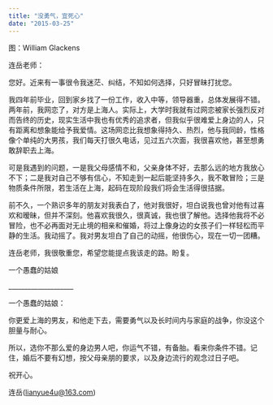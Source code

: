 ```yaml
---
title: "没勇气，宜死心"
date: "2015-03-25"
---
```


图：William Glackens

连岳老师：

您好。近来有一事很令我迷茫、纠结，不知如何选择，只好冒昧打扰您。

我四年前毕业，回到家乡找了一份工作，收入中等，领导器重，总体发展得不错。两年前，我网恋了，对方是上海人。实际上，大学时我就有过网恋被家长强烈反对而告终的历史，现实生活中我也有优秀的追求者，但我似乎很难爱上身边的人，只有距离和想象能给予我爱情。这场网恋比我想象得持久、热烈，他与我同龄，性格像个单纯的大男孩，我们每天打很久电话，见过五六次面，我很喜欢他，甚至想勇敢辞职去上海。

可是我遇到的问题，一是我父母感情不和，父亲身体不好，去那么远的地方我放心不下；二是我对自己不够有信心，不知走到一起后能坚持多久，我不敢冒险；三是物质条件所限，若生活在上海，起码在现阶段我们将会生活得很拮据。

前不久，一个熟识多年的朋友对我表白了，他对我很好，坦白说我也曾对他有过喜欢和暧昧，但并不深刻。他喜欢我很久，很真诚，我也很了解他。选择他我将不必冒险，也不必再面对无止境的相亲和催婚，将过上像身边的女孩子们一样轻松而平静的生活。我动摇了。我对男友坦白了自己的动摇，他很伤心，现在一切一团糟。

连岳老师，我很敬重您，希望您能提点我该走的路。盼复。

一个愚蠢的姑娘

\_\_\_\_\_\_\_\_\_\_\_\_\_\_\_\_\_\_\_\_

一个愚蠢的姑娘：

你更爱上海的男友，和他走下去，需要勇气以及长时间内与家庭的战争，你没这个胆量与耐心。

所以，选你不那么爱的身边男人吧，你运气不错，有备胎。看来你条件不错。记住，婚后不要有幻想，按父母亲朋的要求，以及身边流行的观念过日子吧。

祝开心。

连岳(lianyue4u@163.com)
